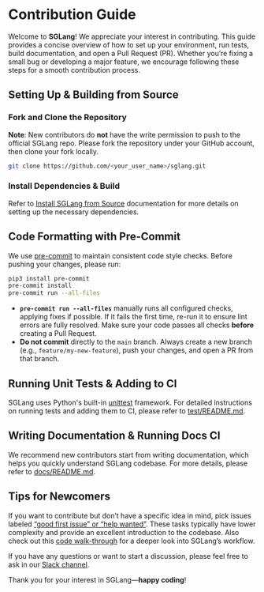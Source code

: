 # Contribution Guide

Welcome to **SGLang**! We appreciate your interest in contributing. This guide provides a concise overview of how to set up your environment, run tests, build documentation, and open a Pull Request (PR). Whether you’re fixing a small bug or developing a major feature, we encourage following these steps for a smooth contribution process.

## Setting Up & Building from Source

### Fork and Clone the Repository

**Note**: New contributors do **not** have the write permission to push to the official SGLang repo. Please fork the repository under your GitHub account, then clone your fork locally.

```bash
git clone https://github.com/<your_user_name>/sglang.git
```

### Install Dependencies & Build

Refer to [Install SGLang from Source](https://docs.sglang.ai/start/install.html#method-2-from-source) documentation for more details on setting up the necessary dependencies.

## Code Formatting with Pre-Commit

We use [pre-commit](https://pre-commit.com/) to maintain consistent code style checks. Before pushing your changes, please run:

```bash
pip3 install pre-commit
pre-commit install
pre-commit run --all-files
```

- **`pre-commit run --all-files`** manually runs all configured checks, applying fixes if possible. If it fails the first time, re-run it to ensure lint errors are fully resolved. Make sure your code passes all checks **before** creating a Pull Request.
- **Do not commit** directly to the `main` branch. Always create a new branch (e.g., `feature/my-new-feature`), push your changes, and open a PR from that branch.

## Running Unit Tests & Adding to CI

SGLang uses Python's built-in [unittest](https://docs.python.org/3/library/unittest.html) framework. For detailed instructions on running tests and adding them to CI, please refer to [test/README.md](https://github.com/sgl-project/sglang/tree/main/test/README.md).

## Writing Documentation & Running Docs CI

We recommend new contributors start from writing documentation, which helps you quickly understand SGLang codebase. For more details, please refer to [docs/README.md](https://github.com/sgl-project/sglang/tree/main/docs/README.md).

## Tips for Newcomers

If you want to contribute but don’t have a specific idea in mind, pick issues labeled [“good first issue” or “help wanted”](https://github.com/sgl-project/sglang/issues?q=is%3Aissue+label%3A%22good+first+issue%22%2C%22help+wanted%22). These tasks typically have lower complexity and provide an excellent introduction to the codebase. Also check out this [code walk-through](https://github.com/zhaochenyang20/Awesome-ML-SYS-Tutorial/tree/main/sglang/code-walk-through) for a deeper look into SGLang’s workflow.

If you have any questions or want to start a discussion, please feel free to ask in our [Slack channel](https://join.slack.com/t/sgl-fru7574/shared_invite/zt-2um0ad92q-LkU19KQTxCGzlCgRiOiQEw).

Thank you for your interest in SGLang—**happy coding**!
